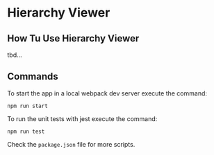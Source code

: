 # Hierarchy Viewer

## How Tu Use Hierarchy Viewer

tbd...


## Commands

To start the app in a local webpack dev server execute the command:
``` 
npm run start
```

To run the unit tests with jest execute the command:
``` 
npm run test
```

Check the `package.json` file for more scripts.
 
